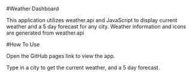 #Weather Dashboard

This application utilizes weather.api and JavaScript to display current weather and a 5 day forecast for any city.
Weather information and icons are generated from weather.api

#How To Use

Open the GitHub pages link to view the app.

Type in a city to get the current weather, and a 5 day forecast.
